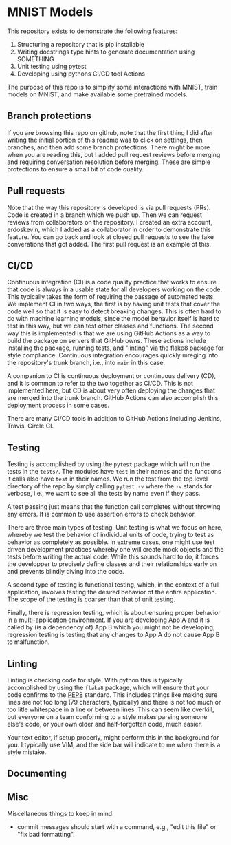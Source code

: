# MNIST Models

This repository exists to demonstrate the following features:

1. Structuring  a repository that is pip installable
2. Writing docstrings type hints to generate documentation using SOMETHING
4. Unit testing using pytest
3. Developing using pythons CI/CD tool Actions

The purpose of this repo is to simplify some interactions with MNIST,
train models on MNIST, and make available some pretrained models.

## Branch protections

If you are browsing this repo on github, note that the first thing I did
after writing the initial portion of this readme was to click on settings, 
then branches, and then add some branch protections. There might be more when
you are reading this, but I added pull request reviews before merging and
requiring conversation resolution before merging. These are simple protections
to ensure a small bit of code quality.

## Pull requests

Note that the way this repository is developed is via pull requests (PRs). Code is
created in a branch which we push up. Then we can request reviews from collaborators
on the repository. I created an extra account, erdoskevin, which I added as a 
collaborator in order to demonstrate this feature. You can go back and look at
closed pull requests to see the fake converations that got added. The first pull
request is an example of this.

## CI/CD

Continuous integration (CI) is a code quality practice that works to ensure that
code is always in a usable state for all developers working on the code.
This typically takes the form of requiring the passage of automated tests. We
implement CI in two ways, the first is by having unit tests that cover the code
well so that it is easy to detect breaking changes. This is often hard to do with
machine learning models, since the model behavior itself is hard to test in this
way, but we can test other classes and functions. The second way this is
implemented is that we are using GitHub Actions as a way to build the package
on servers that GitHub owns. These actions include installing the package, 
running tests, and "linting" via the flake8 package for style compliance.
Continuous integration encourages quickly mreging into the repository's
trunk branch, i.e., into `main` in this case.

A companion to CI is continuous deployment or continuous delivery  (CD),
and it is common to refer to the two together as CI/CD. This is not implemented
here, but CD is about very often deploying the changes that are merged into the
trunk branch. GitHub Actions can also accomplish this deployment process in
some cases.

There are many CI/CD tools in addition to GitHub Actions including Jenkins,
Travis, Circle CI.


## Testing


Testing is accomplished by using the `pytest` package which will
run the tests in the `tests/`. The modules have `test` in their names
and the functions it calls also have `test` in their names. We run the
test from the top level directory of the repo by simply calling `pytest -v`
where the `-v` stands for verbose, i.e., we want to see all the tests by
name even if they pass.

A test passing just means that the function call completes without throwing
any errors. It is common to use assertion errors to check behavior.

There are three main types of testing. Unit testing is what we focus on here,
whereby we test the behavior of individual units of code, trying to test as
behavior as completely as possible. In extreme cases, one might use 
test driven development practices whereby one will create mock objects and
the tests before writing the actual code. While this sounds hard to do, 
it forces the developper to precisely define classes and their relationships
early on and prevents blindly diving into the code.

A second type of testing is functional testing, which, in the context of
a full application, involves testing the desired behavior of the entire
application. The scope of the testing is coarser than that of unit testing.

Finally, there is regression testing, which is about ensuring proper
behavior in a multi-application environment. If you are developing App A
and it is called by (is a dependency of) App B which you might not be
developing, regression testing is testing that any changes to App A 
do not cause App B to malfunction.


## Linting


Linting is checking code for style. With python this is typically accomplished
by using the `flake8` package, which will ensure that your code confirms to
the [PEP8](python.org/dev/peps/pep-0008) standard. This includes things like
making sure lines are not too long (79 characters, typically) and 
there is not too much or too litle whitespace in a line or between lines.
This can seem like overkill, but everyone on a team conforming to a style 
makes parsing someone else's code, or your own older and half-forgotten code,
much easier.

Your text editor, if setup properly, might perform this in the background
for you. I typically use VIM, and the side bar will indicate to me when
there is a style mistake.


## Documenting


## Misc

Miscellaneous things to keep in mind

- commit messages should start with a command, e.g., "edit this file" or "fix bad formatting".
